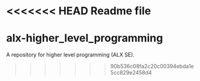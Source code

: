 <<<<<<< HEAD
Readme file
=======
# alx-higher_level_programming
A repository for higher level programming (ALX SE).
>>>>>>> 90b536c08fa2c20c00394ebda1e5cc829e2458d4
